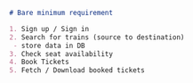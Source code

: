 ```markdown:TicketBookingSystem/req.md
# Bare minimum requirement

1. Sign up / Sign in
2. Search for trains (source to destination)
 - store data in DB
3. Check seat availability
4. Book Tickets
5. Fetch / Download booked tickets
